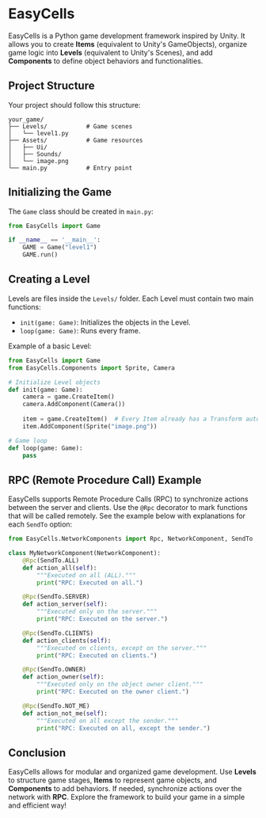 # EasyCells

EasyCells is a Python game development framework inspired by Unity. It allows you to create **Items** (equivalent to Unity's GameObjects), organize game logic into **Levels** (equivalent to Unity's Scenes), and add **Components** to define object behaviors and functionalities.

## Project Structure

Your project should follow this structure:

```
your_game/
├── Levels/           # Game scenes
│   └── level1.py
├── Assets/           # Game resources
│   ├── Ui/
│   ├── Sounds/
│   └── image.png
└── main.py           # Entry point 
```

## Initializing the Game

The `Game` class should be created in `main.py`:

```python
from EasyCells import Game

if __name__ == '__main__':
    GAME = Game("level1")
    GAME.run()
```

## Creating a Level

Levels are files inside the `Levels/` folder. Each Level must contain two main functions:

- `init(game: Game)`: Initializes the objects in the Level.
- `loop(game: Game)`: Runs every frame.

Example of a basic Level:

```python
from EasyCells import Game
from EasyCells.Components import Sprite, Camera

# Initialize Level objects
def init(game: Game):
    camera = game.CreateItem()
    camera.AddComponent(Camera())
  
    item = game.CreateItem()  # Every Item already has a Transform automatically
    item.AddComponent(Sprite("image.png"))

# Game loop
def loop(game: Game):
    pass
```

## RPC (Remote Procedure Call) Example

EasyCells supports Remote Procedure Calls (RPC) to synchronize actions between the server and clients. Use the `@Rpc` decorator to mark functions that will be called remotely. See the example below with explanations for each `SendTo` option:

```python
from EasyCells.NetworkComponents import Rpc, NetworkComponent, SendTo

class MyNetworkComponent(NetworkComponent):
    @Rpc(SendTo.ALL)
    def action_all(self):
        """Executed on all (ALL)."""
        print("RPC: Executed on all.")

    @Rpc(SendTo.SERVER)
    def action_server(self):
        """Executed only on the server."""
        print("RPC: Executed on the server.")

    @Rpc(SendTo.CLIENTS)
    def action_clients(self):
        """Executed on clients, except on the server."""
        print("RPC: Executed on clients.")

    @Rpc(SendTo.OWNER)
    def action_owner(self):
        """Executed only on the object owner client."""
        print("RPC: Executed on the owner client.")

    @Rpc(SendTo.NOT_ME)
    def action_not_me(self):
        """Executed on all except the sender."""
        print("RPC: Executed on all, except the sender.")
```

## Conclusion

EasyCells allows for modular and organized game development. Use **Levels** to structure game stages, **Items** to represent game objects, and **Components** to add behaviors. If needed, synchronize actions over the network with **RPC**. Explore the framework to build your game in a simple and efficient way!

